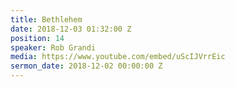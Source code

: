 ```yaml
---
title: Bethlehem
date: 2018-12-03 01:32:00 Z
position: 14
speaker: Rob Grandi
media: https://www.youtube.com/embed/uScIJVrrEic
sermon_date: 2018-12-02 00:00:00 Z
---
```


